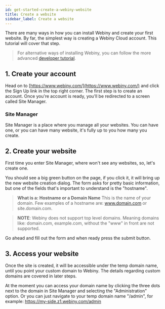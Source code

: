 ```yaml
---
id: get-started-create-a-webiny-website
title: Create a website
sidebar_label: Create a website
---
```


There are many ways in how you can install Webiny and create your first website. By far, the simplest way is creating a Webiny Cloud account. This tutorial will cover that step.

> For alternative ways of installing Webiny, you can follow the more advanced [developer tutorial](#).

## 1. Create your account

Head on to [https://www.webiny.com/](https://www.webiny.com/) and click the Sign Up link in the top right corner.
The first step is to create an account. Once you're account is ready, you'll be redirected to a screen called Site Manager.

### Site Manager

Site Manager is a place where you manage all your websites. You can have one, or you can have many website, it's fully up to you how many you create.

## 2. Create your website

First time you enter Site Manager, where won't see any websites, so, let's create one.

You should see a big green button on the page, if you click it, it will bring up the new website creation dialog. The form asks for pretty basic information, but one of the fields that's important to understand is the "hostname".

> **What is a: Hostname or a Domain Name** This is the name of your domain. Few examples of a hostname are: www.domain.com or site.domain.com.

> **NOTE**: Webiny does not support top level domains. Meaning domains like: domain.com, example.com, without the "www" in front are not supported.

Go ahead and fill out the form and when ready press the submit button.

## 3. Access your website

Once the site is created, it will be accessible under the temp domain name, until you point your custom domain to Webiny. The details regarding custom domains are covered in later steps.

At the moment you can access your domain name by clicking the three dots next to the domain in Site Manager and selecting the "Administration" option. Or you can just navigate to your temp domain name "/admin", for example: https://my-side.z1.webiny.com/admin
